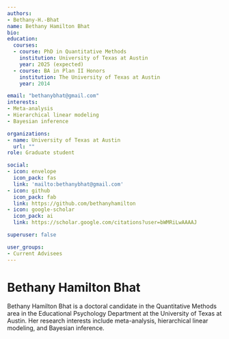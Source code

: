 ```yaml
---
authors:
- Bethany-H.-Bhat
name: Bethany Hamilton Bhat
bio: 
education:
  courses:
  - course: PhD in Quantitative Methods
    institution: University of Texas at Austin
    year: 2025 (expected)
  - course: BA in Plan II Honors
    institution: The University of Texas at Austin
    year: 2014

email: "bethanybhat@gmail.com"
interests:
- Meta-analysis
- Hierarchical linear modeling
- Bayesian inference

organizations:
- name: University of Texas at Austin
  url: ""
role: Graduate student

social:
- icon: envelope
  icon_pack: fas
  link: 'mailto:bethanybhat@gmail.com'
- icon: github
  icon_pack: fab
  link: https://github.com/bethanyhamilton
- icon: google-scholar
  icon_pack: ai
  link: https://scholar.google.com/citations?user=bWMRiLwAAAAJ

superuser: false

user_groups:
- Current Advisees
---
```


# Bethany Hamilton Bhat

Bethany Hamilton Bhat is a doctoral candidate in the Quantitative Methods area in the Educational Psychology Department at the University of Texas at Austin. Her research interests include meta-analysis, hierarchical linear modeling, and Bayesian inference. 